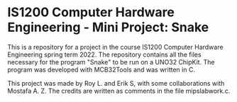 # IS1200 Computer Hardware Engineering - Mini Project: Snake
This is a repository for a project in the course IS1200 Computer Hardware Engineering spring term 2022. The repository contains all the files necessary for the program "Snake" to be run on a UNO32 ChipKit. The program was developed with MCB32Tools and was written in C.

This project was made by Roy L. and Erik S, with some collaborations with Mostafa A. Z. The credits are written as comments in the file mipslabwork.c.
